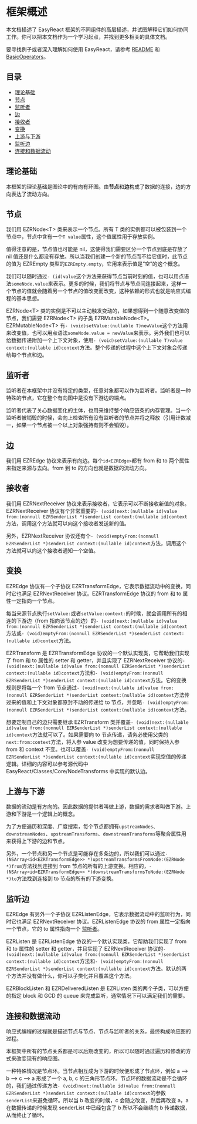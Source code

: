 
# 框架概述

本文档描述了 EasyReact 框架的不同组件的高层描述，并试图解释它们如何协同工作。你可以把本文档作为一个学习起点，并找到更多相关的具体文档。

要寻找例子或者深入理解如何使用 EasyReact，请参考 [README](../../README-Chinese.md) 和 [BasicOperators](./BasicOperators.md)。

## 目录

<!-- TOC -->

- [理论基础](#理论基础)
- [节点](#节点)
- [监听者](#监听者)
- [边](#边)
- [接收者](#接收者)
- [变换](#变换)
- [上游与下游](#上游与下游)
- [监听边](#监听边)
- [连接和数据流动](#连接和数据流动)

<!-- /TOC -->

## 理论基础

本框架的理论基础是图论中的有向有环图。由**节点**和**边**构成了数据的连接，边的方向表达了流动方向。

## 节点

我们用 EZRNode\<T\> 类来表示一个节点。所有 T 类的实例都可以被包装到一个节点中，节点中含有一个`T value`属性，这个值属性用于存放实例。

值得注意的是，节点值也可能是 nil，这使得我们需要区分一个节点到底是存放了 nil 值还是什么都没有存放。所以当我们创建一个新的节点而不给它值时，此节点的值为 EZREmpty 类型的`EZREmpty.empty`，它用来表示值是“空”的这个概念。

我们可以随时通过`- (id)value`这个方法来获得节点当前时刻的值，也可以用点语法`someNode.value`来表示。更多的时候，我们将节点与节点间连接起来，这样一个节点的值就会随着另一个节点的值改变而改变，这种依赖的形式也就是响应式编程的基本思想。

EZRNode\<T\> 类的实例是不可以主动触发变动的，如果想得到一个随意改变值的节点，我们需要 EZRNode\<T\> 的子类 EZRMutableNode\<T\>。 EZRMutableNode\<T\> 有`- (void)setValue:(nullable T)newValue`这个方法用来改变值，也可以用点语法`someNode.value = newValue`来表示。另外我们也可以给数据传递附加一个上下文对象，使用`- (void)setValue:(nullable T)value context:(nullable id)context`方法。整个传递的过程中这个上下文对象会传递给每个节点和边。

## 监听者

监听者在本框架中并没有特定的类型，任意对象都可以作为监听者。监听者是一种特殊的节点，它在整个有向图中是没有下游边的端点。

监听者代表了关心数据变化的主体，也用来维持整个响应链条的内存管理。当一个监听者被销毁的时候，会向上检查所有没有监听者的节点并将之释放（引用计数减一，如果一个节点被一个以上对象强持有则不会销毁）。

## 边

我们用 EZREdge 协议来表示有向边。每个`id<EZREdge>`都有 from 和 to 两个属性来指定来源与去向。from 到 to 的方向也就是数据的流动方向。

## 接收者

我们用 EZRNextReceiver 协议来表示接收者，它表示可以不断接收新值的对象。EZRNextReceiver 协议有个非常重要的`- (void)next:(nullable id)value from:(nonnull EZRSenderList *)senderList context:(nullable id)context`方法，调用这个方法就可以向这个接收者发送新的值。

另外，EZRNextReceiver 协议还有个`- (void)emptyFrom:(nonnull EZRSenderList *)senderList context:(nullable id)context`方法，调用这个方法就可以向这个接收者通知一个空值。

## 变换

EZREdge 协议有一个子协议 EZRTransformEdge，它表示数据流动中的变换，同时它也满足 EZRNextReceiver 协议。EZRTransformEdge 协议的 from 和 to 属性一定指向一个节点。

每当来源节点执行`setValue:`或者`setValue:context:`的时候，就会调用所有的相连的下游边（from 指向该节点的边）的`- (void)next:(nullable id)value from:(nonnull EZRSenderList *)senderList context:(nullable id)context`方法或`- (void)emptyFrom:(nonnull EZRSenderList *)senderList context:(nullable id)context`方法。

EZRTransform 是 EZRTransformEdge 协议的一个默认实现类，它帮助我们实现了 from 和 to 属性的 setter 和 getter，并且实现了 EZRNextReceiver 协议的`- (void)next:(nullable id)value from:(nonnull EZRSenderList *)senderList context:(nullable id)context`方法和`- (void)emptyFrom:(nonnull EZRSenderList *)senderList context:(nullable id)context`方法。它的变换规则是将每一个 from 节点通过`- (void)next:(nullable id)value from:(nonnull EZRSenderList *)senderList context:(nullable id)context`方法传过来的值和上下文对象都原封不动的传递给 to 节点，并忽略`- (void)emptyFrom:(nonnull EZRSenderList *)senderList context:(nullable id)context`方法。

想要定制自己的边只需要继承 EZRTransform 类并覆盖`- (void)next:(nullable id)value from:(nonnull EZRSenderList *)senderList context:(nullable id)context`方法就可以了。如果需要向 to 节点传递，请务必使用父类的`next:from:context`方法，将入参 value 改变为想要传递的值，同时保持入参 from 和 context 不变。也可以覆盖`- (void)emptyFrom:(nonnull EZRSenderList *)senderList context:(nullable id)context`实现空值的传递逻辑。详细的内容可以参考源代码中 EasyReact/Classes/Core/NodeTransforms 中实现的默认边。

## 上游与下游

数据的流动是有方向的。因此数据的提供者叫做上游，数据的需求者叫做下游。上游和下游是一个逻辑上的概念。

为了方便遍历和深度、广度搜索，每个节点都拥有`upstreamNodes`、`downstreamNodes`、`upstreamTransforms`、`downstreamTransforms`等聚合属性用来获得上下游的边和节点。

另外，一个节点和另一个节点是可能存在多条边的，所以我们可以通过`- (NSArray<id<EZRTransformEdge>> *)upstreamTransformsFromNode:(EZRNode *)from`方法找到连接到 from 节点的所有的上游变换。相应的，`- (NSArray<id<EZRTransformEdge>> *)downstreamTransformsToNode:(EZRNode *)to`方法找到连接到 to 节点的所有的下游变换。

## 监听边

EZREdge 有另外一个子协议 EZRListenEdge，它表示数据流动中的监听行为，同时它也满足 EZRNextReceiver 协议。EZRListenEdge 协议的 from 属性一定指向一个节点，它的 to 属性指向一个 [监听者](#监听者)。

EZRListen 是 EZRListenEdge 协议的一个默认实现类，它帮助我们实现了 from 和 to 属性的 setter 和 getter，并且实现了 EZRNextReceiver 协议的`- (void)next:(nullable id)value from:(nonnull EZRSenderList *)senderList context:(nullable id)context`方法和`- (void)emptyFrom:(nonnull EZRSenderList *)senderList context:(nullable id)context`方法。默认的两个方法并没有做什么，你可以子类化并且覆盖这个方法。

EZRBlockListen 和 EZRDeliveredListen 是 EZRListen 类的两个子类，可以方便的指定 block 和 GCD 的 queue 来完成监听，通常情况下可以满足我们的需要。

## 连接和数据流动

响应式编程的过程就是描述节点与节点、节点与监听者的关系，最终构成响应图的过程。

本框架中所有的节点关系都是可以后期改变的，所以可以随时通过遍历和修改的方式来改变现有的响应图。

一种特殊情况是节点环。当节点相互成为下游的时候便形成了节点环，例如 a --> b --> c --> a 形成了一个 a, b, c 的三角形节点环。节点环的数据流动是不会循环的，我们通过传递方法`- (void)next:(nullable id)value from:(nonnull EZRSenderList *)senderList context:(nullable id)context`的参数`senderList`来避免循环。所以当 b 改变的时候，c 会随之改变，然后再改变 a，a 在数据传递的时候发现 senderList 中已经包含了 b 所以不会继续向 b 传递数据，从而终止了循环。
